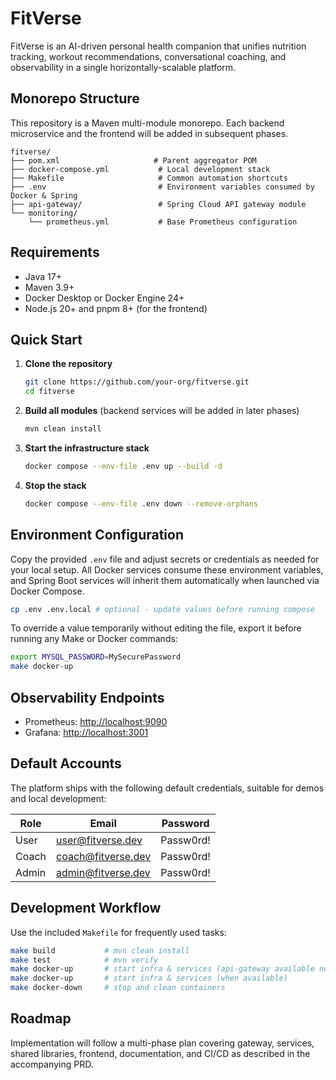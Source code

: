 # FitVerse

FitVerse is an AI-driven personal health companion that unifies nutrition tracking, workout recommendations, conversational coaching, and observability in a single horizontally-scalable platform.

## Monorepo Structure

This repository is a Maven multi-module monorepo. Each backend microservice and the frontend will be added in subsequent phases.

```
fitverse/
├── pom.xml                     # Parent aggregator POM
├── docker-compose.yml           # Local development stack
├── Makefile                     # Common automation shortcuts
├── .env                         # Environment variables consumed by Docker & Spring
├── api-gateway/                 # Spring Cloud API gateway module
└── monitoring/
    └── prometheus.yml           # Base Prometheus configuration
```

## Requirements

- Java 17+
- Maven 3.9+
- Docker Desktop or Docker Engine 24+
- Node.js 20+ and pnpm 8+ (for the frontend)

## Quick Start

1. **Clone the repository**
   ```bash
   git clone https://github.com/your-org/fitverse.git
   cd fitverse
   ```
2. **Build all modules** (backend services will be added in later phases)
   ```bash
   mvn clean install
   ```
3. **Start the infrastructure stack**
   ```bash
   docker compose --env-file .env up --build -d
   ```
4. **Stop the stack**
   ```bash
   docker compose --env-file .env down --remove-orphans
   ```

## Environment Configuration

Copy the provided `.env` file and adjust secrets or credentials as needed for your local setup. All Docker services consume these environment variables, and Spring Boot services will inherit them automatically when launched via Docker Compose.

```bash
cp .env .env.local # optional - update values before running compose
```

To override a value temporarily without editing the file, export it before running any Make or Docker commands:

```bash
export MYSQL_PASSWORD=MySecurePassword
make docker-up
```

## Observability Endpoints

- Prometheus: [http://localhost:9090](http://localhost:9090)
- Grafana: [http://localhost:3001](http://localhost:3001)

## Default Accounts

The platform ships with the following default credentials, suitable for demos and local development:

| Role  | Email                | Password  |
|-------|----------------------|-----------|
| User  | user@fitverse.dev    | Passw0rd! |
| Coach | coach@fitverse.dev   | Passw0rd! |
| Admin | admin@fitverse.dev   | Passw0rd! |

## Development Workflow

Use the included `Makefile` for frequently used tasks:

```bash
make build           # mvn clean install
make test            # mvn verify
make docker-up       # start infra & services (api-gateway available now)
make docker-up       # start infra & services (when available)
make docker-down     # stop and clean containers
```

## Roadmap

Implementation will follow a multi-phase plan covering gateway, services, shared libraries, frontend, documentation, and CI/CD as described in the accompanying PRD.
